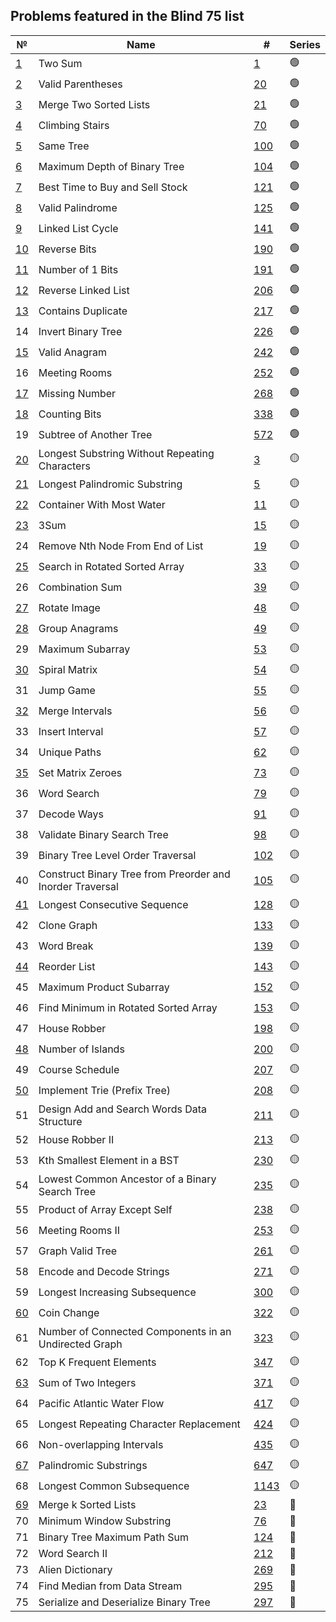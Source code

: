 ## Problems featured in the Blind 75 list
| №                                                                            | Name                                                      | #                                                                                                           | Series |
|------------------------------------------------------------------------------|-----------------------------------------------------------|-------------------------------------------------------------------------------------------------------------|--------|
| [1](src/two_sum__0001/Solution.java)                                         | Two Sum                                                   | [1](https://leetcode.com/problems/two-sum/description/)                                                     | 🟢     |
| [2](src/valid_parentheses__0020/Solution.java)                               | Valid Parentheses                                         | [20](https://leetcode.com/problems/valid-parentheses/description/)                                          | 🟢     |
| [3](src/merge_two_sorted_lists__0021/Solution.java)                          | Merge Two Sorted Lists                                    | [21](https://leetcode.com/problems/merge-two-sorted-lists/description/)                                     | 🟢     |
| [4](src/climbing_stairs__0070/Solution.java)                                 | Climbing Stairs                                           | [70](https://leetcode.com/problems/climbing-stairs/description/)                                            | 🟢     |
| [5](src/same_tree__0100/Solution.java)                                       | Same Tree                                                 | [100](https://leetcode.com/problems/same-tree/description/)                                                 | 🟢     |
| [6](src/maximum_depth_of_binary_tree__0104/Solution.java)                    | Maximum Depth of Binary Tree                              | [104](https://leetcode.com/problems/maximum-depth-of-binary-tree/description/)                              | 🟢     |
| [7](src/best_time_to_buy_and_sell_stock__0121/Solution.java)                 | Best Time to Buy and Sell Stock                           | [121](https://leetcode.com/problems/best-time-to-buy-and-sell-stock/description/)                           | 🟢     |
| [8](src/valid_palindrome__0125/Solution.java)                                | Valid Palindrome                                          | [125](https://leetcode.com/problems/valid-palindrome/description/)                                          | 🟢     |
| [9](src/linked_list_cycle__0141/Solution.java)                               | Linked List Cycle                                         | [141](https://leetcode.com/problems/linked-list-cycle/description/)                                         | 🟢     |
| [10](src/reverse_bits__0190/Solution.java)                                   | Reverse Bits                                              | [190](https://leetcode.com/problems/reverse-bits/description/)                                              | 🟢     |
| [11](src/number_of_1_bits__0191/Solution.java)                               | Number of 1 Bits                                          | [191](https://leetcode.com/problems/number-of-1-bits/description/)                                          | 🟢     |
| [12](src/reverse_linked_list__0206/Solution.java)                            | Reverse Linked List                                       | [206](https://leetcode.com/problems/reverse-linked-list/description/)                                       | 🟢     |
| [13](src/contains_duplicate__0217/Solution.java)                             | Contains Duplicate                                        | [217](https://leetcode.com/problems/contains-duplicate/description/)                                        | 🟢     |
| 14                                                                           | Invert Binary Tree                                        | [226](https://leetcode.com/problems/invert-binary-tree/description/)                                        | 🟢     |
| [15](src/valid_anagram__0242/Solution.java)                                  | Valid Anagram                                             | [242](https://leetcode.com/problems/valid-anagram/description/)                                             | 🟢     |
| 16                                                                           | Meeting Rooms                                             | [252](https://leetcode.com/problems/meeting-rooms/description/)                                             | 🟢     |
| [17](src/missing_number__0268/Solution.java)                                 | Missing Number                                            | [268](https://leetcode.com/problems/missing-number/description/)                                            | 🟢     |
| [18](src/counting_bits__0338/Solution.java)                                  | Counting Bits                                             | [338](https://leetcode.com/problems/counting-bits/description/)                                             | 🟢     |
| 19                                                                           | Subtree of Another Tree                                   | [572](https://leetcode.com/problems/subtree-of-another-tree/description/)                                   | 🟢     |
| [20](src/longest_substring_without_repeating_characters__0003/Solution.java) | Longest Substring Without Repeating Characters            | [3](https://leetcode.com/problems/longest-substring-without-repeating-characters/description/)              | 🟡     |
| [21](src/longest_palindromic_substring__0005/Solution.java)                  | Longest Palindromic Substring                             | [5](https://leetcode.com/problems/longest-palindromic-substring/description/)                               | 🟡     |
| [22](src/container_with_most_water__0011/Solution.java)                      | Container With Most Water                                 | [11](https://leetcode.com/problems/container-with-most-water/description/)                                  | 🟡     |
| [23](src/three_sum__0015/Solution.java)                                      | 3Sum                                                      | [15](https://leetcode.com/problems/3sum/description/)                                                       | 🟡     |
| 24                                                                           | Remove Nth Node From End of List                          | [19](https://leetcode.com/problems/remove-nth-node-from-end-of-list/description/)                           | 🟡     |
| [25](src/search_in_rotated_sorted_array__0033/Solution.java)                 | Search in Rotated Sorted Array                            | [33](https://leetcode.com/problems/search-in-rotated-sorted-array/description/)                             | 🟡     |
| 26                                                                           | Combination Sum                                           | [39](https://leetcode.com/problems/combination-sum/description/)                                            | 🟡     |
| [27](src/rotate_image__0048/Solution.java)                                   | Rotate Image                                              | [48](https://leetcode.com/problems/rotate-image/description/)                                               | 🟡     |
| [28](src/group_anagrams__0049/Solution.java)                                 | Group Anagrams                                            | [49](https://leetcode.com/problems/group-anagrams/description/)                                             | 🟡     |
| 29                                                                           | Maximum Subarray                                          | [53](https://leetcode.com/problems/maximum-subarray/description/)                                           | 🟡     |
| [30](src/spiral_matrix__0054/Solution.java)                                  | Spiral Matrix                                             | [54](https://leetcode.com/problems/spiral-matrix/description/)                                              | 🟡     |
| 31                                                                           | Jump Game                                                 | [55](https://leetcode.com/problems/jump-game/description/)                                                  | 🟡     |
| [32](src/merge_intervals__0056/Solution.java)                                | Merge Intervals                                           | [56](https://leetcode.com/problems/merge-intervals/description/)                                            | 🟡     |
| 33                                                                           | Insert Interval                                           | [57](https://leetcode.com/problems/insert-interval/description/)                                            | 🟡     |
| 34                                                                           | Unique Paths                                              | [62](https://leetcode.com/problems/unique-paths/description/)                                               | 🟡     |
| [35](src/set_matrix_zeroes__0073/Solution.java)                              | Set Matrix Zeroes                                         | [73](https://leetcode.com/problems/set-matrix-zeroes/description/)                                          | 🟡     |
| 36                                                                           | Word Search                                               | [79](https://leetcode.com/problems/word-search/description/)                                                | 🟡     |
| 37                                                                           | Decode Ways                                               | [91](https://leetcode.com/problems/decode-ways/description/)                                                | 🟡     |
| 38                                                                           | Validate Binary Search Tree                               | [98](https://leetcode.com/problems/validate-binary-search-tree/description/)                                | 🟡     |
| 39                                                                           | Binary Tree Level Order Traversal                         | [102](https://leetcode.com/problems/binary-tree-level-order-traversal/description/)                         | 🟡     |
| 40                                                                           | Construct Binary Tree from Preorder and Inorder Traversal | [105](https://leetcode.com/problems/construct-binary-tree-from-preorder-and-inorder-traversal/description/) | 🟡     |
| [41](src/longest_consequtive_sequence__0128/Solution.java)                   | Longest Consecutive Sequence                              | [128](https://leetcode.com/problems/longest-consecutive-sequence/description/)                              | 🟡     |
| 42                                                                           | Clone Graph                                               | [133](https://leetcode.com/problems/clone-graph/description/)                                               | 🟡     |
| 43                                                                           | Word Break                                                | [139](https://leetcode.com/problems/word-break/description/)                                                | 🟡     |
| [44](src/reorder_list__0143/Solution.java)                                   | Reorder List                                              | [143](https://leetcode.com/problems/reorder-list/description/)                                              | 🟡     |
| 45                                                                           | Maximum Product Subarray                                  | [152](https://leetcode.com/problems/maximum-product-subarray/description/)                                  | 🟡     |
| 46                                                                           | Find Minimum in Rotated Sorted Array                      | [153](https://leetcode.com/problems/find-minimum-in-rotated-sorted-array/description/)                      | 🟡     |
| 47                                                                           | House Robber                                              | [198](https://leetcode.com/problems/house-robber/description/)                                              | 🟡     |
| [48](src/number_of_islands__0200/Solution.java)                              | Number of Islands                                         | [200](https://leetcode.com/problems/number-of-islands/description/)                                         | 🟡     |
| 49                                                                           | Course Schedule                                           | [207](https://leetcode.com/problems/course-schedule/description/)                                           | 🟡     |
| [50](src/implement_trie__0208/Trie.java)                                     | Implement Trie (Prefix Tree)                              | [208](https://leetcode.com/problems/implement-trie-prefix-tree/description/)                                | 🟡     |
| 51                                                                           | Design Add and Search Words Data Structure                | [211](https://leetcode.com/problems/design-add-and-search-words-data-structure/description/)                | 🟡     |
| 52                                                                           | House Robber II                                           | [213](https://leetcode.com/problems/house-robber-ii/description/)                                           | 🟡     |
| 53                                                                           | Kth Smallest Element in a BST                             | [230](https://leetcode.com/problems/kth-smallest-element-in-a-bst/description/)                             | 🟡     |
| 54                                                                           | Lowest Common Ancestor of a Binary Search Tree            | [235](https://leetcode.com/problems/lowest-common-ancestor-of-a-binary-search-tree/description/)            | 🟡     |
| 55                                                                           | Product of Array Except Self                              | [238](https://leetcode.com/problems/product-of-array-except-self/description/)                              | 🟡     |
| 56                                                                           | Meeting Rooms II                                          | [253](https://leetcode.com/problems/meeting-rooms-ii/description/)                                          | 🟡     |
| 57                                                                           | Graph Valid Tree                                          | [261](https://leetcode.com/problems/graph-valid-tree/description/)                                          | 🟡     |
| 58                                                                           | Encode and Decode Strings                                 | [271](https://leetcode.com/problems/encode-and-decode-strings/description/)                                 | 🟡     |
| 59                                                                           | Longest Increasing Subsequence                            | [300](https://leetcode.com/problems/longest-increasing-subsequence/description/)                            | 🟡     |
| [60](src/coin_change__0322/Solution.java)                                    | Coin Change                                               | [322](https://leetcode.com/problems/coin-change/description/)                                               | 🟡     |
| 61                                                                           | Number of Connected Components in an Undirected Graph     | [323](https://leetcode.com/problems/number-of-connected-components-in-an-undirected-graph/description/)     | 🟡     |
| 62                                                                           | Top K Frequent Elements                                   | [347](https://leetcode.com/problems/top-k-frequent-elements/description/)                                   | 🟡     |
| [63](src/sum_of_two_integers__0371/Solution.java)                            | Sum of Two Integers                                       | [371](https://leetcode.com/problems/sum-of-two-integers/description/)                                       | 🟡     |
| 64                                                                           | Pacific Atlantic Water Flow                               | [417](https://leetcode.com/problems/pacific-atlantic-water-flow/description/)                               | 🟡     |
| 65                                                                           | Longest Repeating Character Replacement                   | [424](https://leetcode.com/problems/longest-repeating-character-replacement/description/)                   | 🟡     |
| 66                                                                           | Non-overlapping Intervals                                 | [435](https://leetcode.com/problems/non-overlapping-intervals/description/)                                 | 🟡     |
| [67](src/palindromic_substrings__0647/Solution.java)                         | Palindromic Substrings                                    | [647](https://leetcode.com/problems/palindromic-substrings/description/)                                    | 🟡     |
| 68                                                                           | Longest Common Subsequence                                | [1143](https://leetcode.com/problems/longest-common-subsequence/description/)                               | 🟡     |
| [69](src/merge_k_sorted_lists__0023/Solution.java)                           | Merge k Sorted Lists                                      | [23](https://leetcode.com/problems/merge-k-sorted-lists/description/)                                       | 🔴     |
| 70                                                                           | Minimum Window Substring                                  | [76](https://leetcode.com/problems/minimum-window-substring/description/)                                   | 🔴     |
| 71                                                                           | Binary Tree Maximum Path Sum                              | [124](https://leetcode.com/problems/binary-tree-maximum-path-sum/description/)                              | 🔴     |
| 72                                                                           | Word Search II                                            | [212](https://leetcode.com/problems/word-search-ii/description/)                                            | 🔴     |
| 73                                                                           | Alien Dictionary                                          | [269](https://leetcode.com/problems/alien-dictionary/description/)                                          | 🔴     |
| 74                                                                           | Find Median from Data Stream                              | [295](https://leetcode.com/problems/find-median-from-data-stream/description/)                              | 🔴     |
| 75                                                                           | Serialize and Deserialize Binary Tree                     | [297](https://leetcode.com/problems/serialize-and-deserialize-binary-tree/description/)                     | 🔴     |
